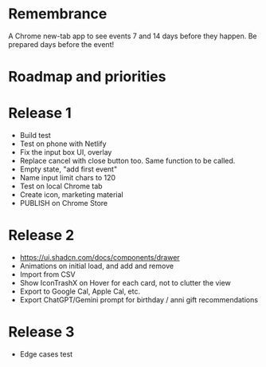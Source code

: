 # Remembrance

A Chrome new-tab app to see events 7 and 14 days before they happen. Be prepared days before the event!

# Roadmap and priorities

# Release 1

- Build test
- Test on phone with Netlify
- Fix the input box UI, overlay
- Replace cancel with close button too. Same function to be called.
- Empty state, "add first event"
- Name input limit chars to 120
- Test on local Chrome tab
- Create icon, marketing material
- PUBLISH on Chrome Store

# Release 2

- https://ui.shadcn.com/docs/components/drawer
- Animations on initial load, and add and remove
- Import from CSV
- Show IconTrashX on Hover for each card, not to clutter the view
- Export to Google Cal, Apple Cal, etc.
- Export ChatGPT/Gemini prompt for birthday / anni gift recommendations

# Release 3

- Edge cases test
